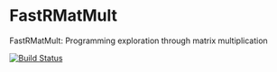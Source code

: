 # FastRMatMult
FastRMatMult: Programming exploration through matrix multiplication

[![Build Status](https://travis-ci.org/jordans1882/FastRMatMult.svg?branch=master)](https://travis-ci.org/jordans1882/FastRMatMult) 
